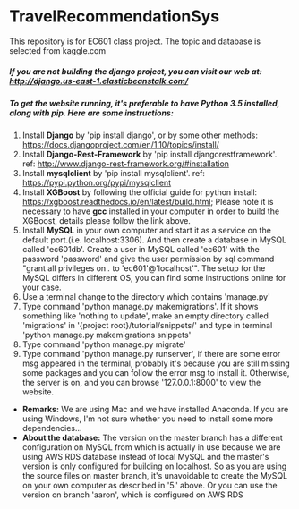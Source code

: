 # TravelRecommendationSys
This repository is for EC601 class project. The topic and database is selected from kaggle.com  
#####  If you are not building the django project, you can visit our web at: http://django.us-east-1.elasticbeanstalk.com/
#####  To get the website running, it's preferable to have Python 3.5 installed, along with pip. Here are some instructions:  
1. Install **Django** by 'pip install django', or by some other methods: https://docs.djangoproject.com/en/1.10/topics/install/   
2. Install **Django-Rest-Framework** by 'pip install djangorestframework'. ref: http://www.django-rest-framework.org/#installation  
3.  Install **mysqlclient** by 'pip install mysqlclient'. ref: https://pypi.python.org/pypi/mysqlclient  
4.  Install **XGBoost** by following the official guide for python install: https://xgboost.readthedocs.io/en/latest/build.html; Please note it is necessary to have **gcc** installed in your computer in order to build the XGBoost, details please follow the link above.  
5.  Install **MySQL** in your own computer and start it as a service on the default port.(i.e. localhost:3306). And then create a database in MySQL called 'ec601db'. Create a user in MySQL called 'ec601' with the password 'password' and give the user permission by sql command "grant all privileges on *.* to 'ec601'@'localhost'". The setup for the MySQL differs in different OS, you can find some instructions online for your case.  
6.  Use a terminal change to the directory which contains 'manage.py'  
7.  Type command 'python manage.py makemigrations'. If it shows something like 'nothing to update', make an empty directory called 'migrations' in '{project root}/tutorial/snippets/' and type in terminal 'python manage.py makemigrations snippets'  
8.  Type command 'python manage.py migrate'  
9.  Type command 'python manage.py runserver', if there are some error msg appeared in the terminal, probably it's because you are still missing some packages and you can follow the error msg to install it. Otherwise, the server is on, and you can browse '127.0.0.1:8000' to view the website.  

* **Remarks:** We are using Mac and we have installed Anaconda. If you are using Windows, I'm not sure whether you need to install some more dependencies...  
* **About the database:** The version on the master branch has a different configuration on MySQL from which is actually in use because we are using AWS RDS database instead of local MySQL and the master's version is only configured for building on localhost. So as you are using the source files on master branch, it's unavoidable to create the MySQL on your own computer as described in '5.' above.  Or you can use the version on branch 'aaron', which is configured on AWS RDS

